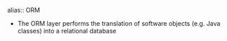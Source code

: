 alias:: ORM

- The ORM layer performs the translation of software objects (e.g. Java classes) into a relational database